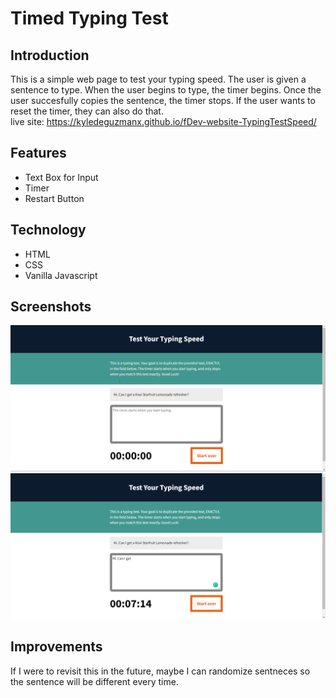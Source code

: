 # Timed Typing Test     

## Introduction  
This is a simple web page to test your typing speed. The user is given a sentence to type. When the user begins to type, the timer begins. Once the user succesfully copies the sentence, the timer stops. If the user wants to reset the timer, they can also do that.  
live site: https://kyledeguzmanx.github.io/fDev-website-TypingTestSpeed/

## Features  
- Text Box for Input  
- Timer  
- Restart Button  

## Technology  
- HTML  
- CSS  
- Vanilla Javascript  

## Screenshots  
![Screenshot](https://github.com/kyledeguzmanx/fDev-website-TypingTestSpeed/blob/main/TypeTestScreen1.png)  
![Screenshpt](https://github.com/kyledeguzmanx/fDev-website-TypingTestSpeed/blob/main/TypeTestScreen2.png)

## Improvements  
If I were to revisit this in the future, maybe I can randomize sentneces so the sentence will be different every time. 

